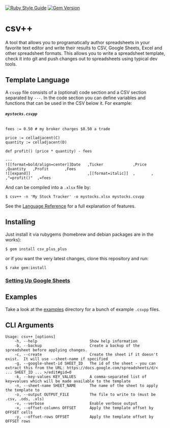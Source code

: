 [![Ruby Style Guide](https://img.shields.io/badge/code_style-community-brightgreen.svg)](https://rubystyle.guide)
[![Gem Version](https://badge.fury.io/rb/csv_plus_plus.svg)](https://badge.fury.io/rb/csv_plus_plus)

# csv++

A tool that allows you to programatically author spreadsheets in your favorite text editor and write their results to CSV, Google Sheets, Excel and other spreadsheet formats.  This allows you to write a spreadsheet template, check it into git and push changes out to spreadsheets using typical dev tools.

## Template Language

A `csvpp` file consists of a (optional) code section and a CSV section separated by `---`.  In the code section you can define variables and functions that can be used in the CSV below it.  For example:

###### **`mystocks.csvpp`**
```
fees := 0.50 # my broker charges $0.50 a trade

price := celladjacent(C)
quantity := celladjacent(D)

def profit() (price * quantity) - fees

---
![[format=bold/align=center]]Date   ,Ticker             ,Price  ,Quantity   ,Profit       ,Fees
![[expand]]                         ,[[format=italic]]  ,       ,           ,"=profit()"  ,=fees
```

And can be compiled into a `.xlsx` file by:

```
$ csv++ -n 'My Stock Tracker' -o mystocks.xlsx mystocks.csvpp
```

See the [Language Reference](./docs/LANGUAGE_REFERENCE.md) for a full explanation of features.

## Installing

Just install it via rubygems (homebrew and debian packages are in the works):

`$ gem install csv_plus_plus`

or if you want the very latest changes, clone this repository and run:

`$ rake gem:install`

### [Setting Up Google Sheets](./docs/README_GOOGLE_SHEETS.md)

## Examples

Take a look at the [examples](./examples/) directory for a bunch of example `.csvpp` files.

## CLI Arguments

```
Usage: csv++ [options]
    -h, --help                       Show help information
    -b, --backup                     Create a backup of the spreadsheet before applying changes.
    -c, --create                     Create the sheet if it doesn't exist.  It will use --sheet-name if specified
    -g, --google-sheet-id SHEET_ID   The id of the sheet - you can extract this from the URL: https://docs.google.com/spreadsheets/d/< ... SHEET_ID ... >/edit#gid=0
    -k, --key-values KEY_VALUES      A comma-separated list of key=values which will be made available to the template
    -n, --sheet-name SHEET_NAME      The name of the sheet to apply the template to
    -o, --output OUTPUT_FILE         The file to write to (must be .csv, .ods, .xls)
    -v, --verbose                    Enable verbose output
    -x, --offset-columns OFFSET      Apply the template offset by OFFSET cells
    -y, --offset-rows OFFSET         Apply the template offset by OFFSET rows
```
